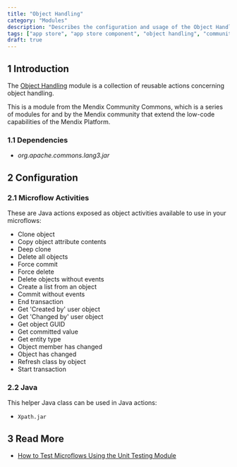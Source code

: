 ```yaml
---
title: "Object Handling"
category: "Modules"
description: "Describes the configuration and usage of the Object Handling module, which is available in the Mendix App Store."
tags: ["app store", "app store component", "object handling", "community commons", "platform support"]
draft: true
---
```


## 1 Introduction

The [Object Handling](https://appstore.home.mendix.com/link/app/37114/) module is a collection of reusable actions concerning object handling.

This is a module from the Mendix Community Commons, which is a series of modules for and by the Mendix community that extend the low-code capabilities of the Mendix Platform.

### 1.1 Dependencies

* *org.apache.commons.lang3.jar*

## 2 Configuration

### 2.1 Microflow Activities 

These are Java actions exposed as object activities available to use in your microflows:

* Clone object
* Copy object attribute contents
* Deep clone
* Delete all objects
* Force commit
* Force delete
* Delete objects without events
* Create a list from an object
* Commit without events
* End transaction
* Get 'Created by' user object
* Get 'Changed by' user object
* Get object GUID
* Get committed value
* Get entity type
* Object member has changed
* Object has changed
* Refresh class by object
* Start transaction

### 2.2 Java

This helper Java class can be used in Java actions:

* `Xpath.jar`

## 3 Read More

* [How to Test Microflows Using the Unit Testing Module](https://docs.mendix.com/howto/testing/testing-microflows-using-the-unittesting-module)
